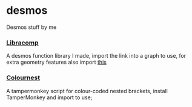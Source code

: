 # desmos
Desmos stuff by me

### [Libracomp](https://www.desmos.com/calculator/mgiim58ajn)
A desmos function library I made, import the link into a graph to use, for extra geometry features also import [this](https://www.desmos.com/geometry/gys7wja7a3)

### [Colournest](https://raw.githubusercontent.com/SlyceDF/desmos/main/colournest.js)
A tampermonkey script for colour-coded nested brackets, install TamperMonkey and import to use;
